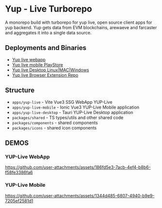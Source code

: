 # Yup - Live Turborepo

A monorepo build with turborepo for yup live, open source client apps for yup backend.
Yup gets data from EVM blockchains, arewaeve and farcaster and aggregates it into a single data source.

## Deployments and Binaries

- [Yup live webapp](https://yup.live/)
- [Yup live mobile PlayStore](https://play.google.com/store/apps/details?id=live.yup)
- [Yup live Desktop Linux|MAC|Windows](https://github.com/andrei0x309/yup-live/releases)
- [Yup live Browser Extension Repo](https://github.com/andrei0x309/yup-live-chrome-extension)

## Structure

- `apps/yup-live` -  Vite Vue3 SSG WebApp YUP-Live
- `apps/yup-live-mobile` - Ionic Vue3 YUP-Live Mobile application
- `apps/yup-live-desktop` - Tauri YUP-Live Desktop application
- `packages/shared` - TS types/utils and other shared code
- `packages/components` - shared components
- `packages/icons` - shared icon components

## DEMOS

### YUP-Live WebApp

https://github.com/user-attachments/assets/186fd5e3-7acb-4ef4-b8b6-f58fe3386fa6


### YUP-Live Mobile

https://github.com/user-attachments/assets/1344d485-6807-4940-b9e9-7205ef2581d1
